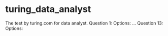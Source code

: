 # turing_data_analyst
The test by turing.com for data analyst.
Question 1:
Options:
...
Question 13:
Options:
